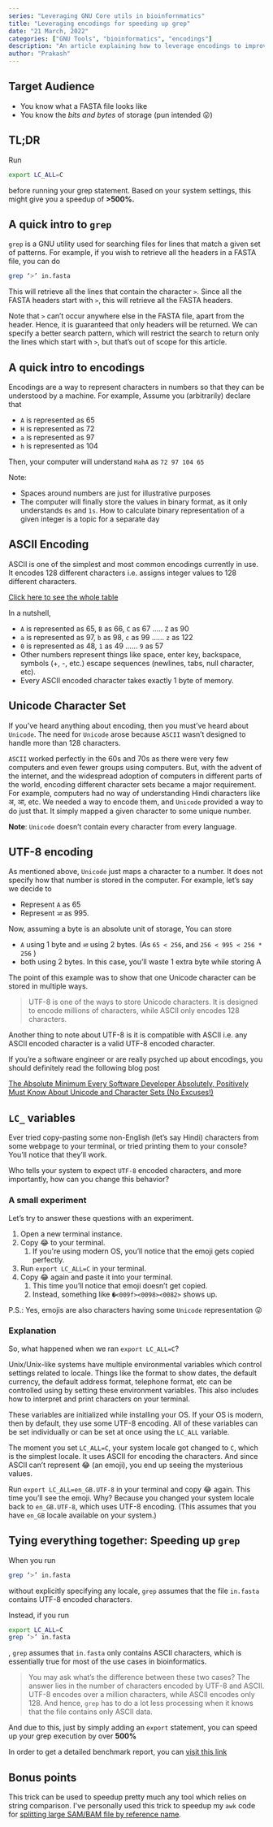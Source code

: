 ```yaml
---
series: "Leveraging GNU Core utils in bioinfornmatics"
title: "Leveraging encodings for speeding up grep"
date: "21 March, 2022"
categories: ["GNU Tools", "bioinformatics", "encodings"]
description: "An article explaining how to leverage encodings to improve grep performance by over 500%"
author: "Prakash"
---
```

## Target Audience

- You know what a FASTA file looks like
- You know the *bits and bytes* of storage (pun intended 😛)

## TL;DR

Run 

```bash
export LC_ALL=C
```

before running your grep statement. Based on your system settings, this might give you a speedup of **>500%.**

## A quick intro to `grep`

`grep` is a GNU utility used for searching files for lines that match a given set of patterns. For example, if you wish to retrieve all the headers in a FASTA file, you can do

```bash
grep ‘>’ in.fasta
```

This will retrieve all the lines that contain the character `>`. Since all the FASTA headers start with `>`, this will retrieve all the FASTA headers. 

Note that `>` can’t occur anywhere else in the FASTA file, apart from the header. Hence, it is guaranteed that only headers will be returned. We can specify a better search pattern, which will restrict the search to return only the lines which start with `>`, but that’s out of scope for this article.

## A quick intro to encodings

Encodings are a way to represent characters in numbers so that they can be understood by a machine. For example, Assume you (arbitrarily) declare that

- `A` is represented as 65
- `H` is represented as 72
- `a` is represented as 97
- `h` is represented as 104

Then, your computer will understand `HahA` as `72 97 104 65`

Note:

- Spaces around numbers are just for illustrative purposes
- The computer will finally store the values in binary format, as it only understands `0s` and `1s`. How to calculate binary representation of a given integer is a topic for a separate day

## ASCII Encoding

ASCII is one of the simplest and most common encodings currently in use. It encodes 128 different characters i.e. assigns integer values to 128 different characters. 

[Click here to see the whole table](https://www.cs.cmu.edu/~pattis/15-1XX/common/handouts/ascii.html)

In a nutshell,

- `A` is represented as 65, `B` as 66, `C` as 67 ..... `Z` as 90
- `a` is represented as 97, `b` as 98, `c` as 99 ...... `z` as 122
- `0` is represented as 48, `1` as 49 ...... `9` as 57
- Other numbers represent things like space, enter key, backspace, symbols (+, -, etc.) escape sequences (newlines, tabs, null character, etc).
- Every ASCII encoded character takes exactly 1 byte of memory.

## Unicode Character Set

If you’ve heard anything about encoding, then you must’ve heard about `Unicode`. The need for `Unicode` arose because `ASCII` wasn’t designed to handle more than 128 characters. 

`ASCII` worked perfectly in the 60s and 70s as there were very few computers and even fewer groups using computers. But, with the advent of the internet, and the widespread adoption of computers in different parts of the world, encoding different character sets became a major requirement. For example, computers had no way of understanding Hindi characters like अ, आ, etc. We needed a way to encode them, and `Unicode` provided a way to do just that. It simply mapped a given character to some unique number.

**Note**: `Unicode` doesn’t contain every character from every language.

## UTF-8 encoding

As mentioned above, `Unicode` just maps a character to a number. It does not specify how that number is stored in the computer. For example, let’s say we decide to 

- Represent `A` as 65
- Represent `आ` as 995.

Now, assuming a byte is an absolute unit of storage, You can store

- `A` using 1 byte and `आ` using 2 bytes. (As `65 < 256`, and `256 < 995 < 256 * 256` )
- both using 2 bytes. In this case, you’ll waste 1 extra byte while storing A

The point of this example was to show that one Unicode character can be stored in multiple ways. 

> UTF-8 is one of the ways to store Unicode characters. It is designed to encode millions of characters, while ASCII only encodes 128 characters.
> 

Another thing to note about UTF-8 is it is compatible with ASCII i.e. any ASCII encoded character is a valid UTF-8 encoded character.

If you’re a software engineer or are really psyched up about encodings, you should definitely read the following blog post

[The Absolute Minimum Every Software Developer Absolutely, Positively Must Know About Unicode and Character Sets (No Excuses!)](https://www.joelonsoftware.com/2003/10/08/the-absolute-minimum-every-software-developer-absolutely-positively-must-know-about-unicode-and-character-sets-no-excuses/)

## `LC_` variables

Ever tried copy-pasting some non-English (let’s say Hindi) characters from some webpage to your terminal, or tried printing them to your console? You’ll notice that they’ll work. 

Who tells your system to expect `UTF-8` encoded characters, and more importantly, how can you change this behavior?

### A small experiment

Let’s try to answer these questions with an experiment. 

1. Open a new terminal instance.
2. Copy 😂 to your terminal. 
    1. If you're using modern OS, you’ll notice that the emoji gets copied perfectly.
3. Run `export LC_ALL=C` in your terminal.
4. Copy 😂 again and paste it into your terminal. 
    1. This time you’ll notice that emoji doesn’t get copied.
    2. Instead, something like `�<009f><0098><0082>` shows up.

P.S.: Yes, emojis are also characters having some `Unicode` representation 😛

### Explanation
So, what happened when we ran `export LC_ALL=C`? 

Unix/Unix-like systems have multiple environmental variables which control settings related to locale. Things like the format to show dates, the default currency, the default address format, telephone format, etc can be controlled using by setting these environment variables.  This also includes how to interpret and print characters on your terminal. 

These variables are initialized while installing your OS. If your OS is modern, then by default, they use some UTF-8 encoding. All of these variables can be set individually or can be set at once using the `LC_ALL` variable.

The moment you set `LC_ALL=C`, your system locale got changed to `C`, which is the simplest locale. It uses ASCII for encoding the characters. And since ASCII can’t represent 😂 (an emoji), you end up seeing the mysterious values.

Run `export LC_ALL=en_GB.UTF-8` in your terminal and copy 😂 again. This time you’ll see the emoji. Why? Because you changed your system locale back to `en_GB.UTF-8`, which uses UTF-8 encoding. (This assumes that you have `en_GB` locale available on your system.)

## Tying everything together: Speeding up `grep`

When you run 

```bash
grep ‘>’ in.fasta
```

without explicitly specifying any locale, `grep` assumes that the file `in.fasta` contains UTF-8 encoded characters. 

Instead, if you run

```bash
export LC_ALL=C
grep ‘>’ in.fasta
```

, `grep` assumes that `in.fasta` only contains ASCII characters, which is essentially true for most of the use cases in bioinformatics.

> You may ask what’s the difference between these two cases? The answer lies in the number of characters encoded by UTF-8 and ASCII. UTF-8 encodes over a million characters, while ASCII encodes only 128. And hence, `grep` has to do a lot less processing when it knows that the file contains only ASCII data.

And due to this, just by simply adding an `export` statement, you can speed up your grep execution by over **500%**

In order to get a detailed benchmark report, you can [visit this link](https://www.inmotionhosting.com/support/website/speed-up-grep-searches-with-lc-all/)

## Bonus points

This trick can be used to speedup pretty much any tool which relies on string comparison. I've personally used this trick to speedup my `awk` code for [splitting large SAM/BAM file by reference name](https://2403tales.com/posts/efficiently-splitting-sam-or-bam-file-by-reference-name-using-awk).